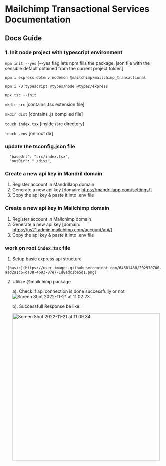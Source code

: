 # Mailchimp Transactional Services Documentation

## Docs Guide
### 1. Init node project with typescript environment
   `npm init --yes`      [--yes flag lets npm fills the package. json file with the sensible default obtained from the current project folder.]
   
   `npm i express dotenv nodemon @mailchimp/mailchimp_transactional`
   
   `npm i -D typescript @types/node @types/express`

   `npx tsc --init`
   
   `mkdir src`           [contains .tsx extension file]
   
   `mkdir dist`          [contains .js compiled file]
   
   `touch index.tsx`     [inside /src directory]
   
   `touch .env`          [on root dir]

### update the tsconfig.json file
   ```
     "baseUrl": "src/index.tsx", 
     "outDir": "./dist",
   ```

### Create a new api key in Mandril domain 
  1. Register account in Mandrillapp domain
  2. Generate a new api key [domain: https://mandrillapp.com/settings/]
  3. Copy the api key & paste it into .env file 

### Create a new api key in Mailchimp domain 
  1. Register account in Mailchimp domain
  2. Generate a new api key [domain: https://us21.admin.mailchimp.com/account/api/]
  3. Copy the api key & paste it into .env file 
  
### work on root `index.tsx` file
  1. Setup basic express api structure 
  
    ![basic](https://user-images.githubusercontent.com/64581460/202970700-aad2a1c6-da38-4693-87e7-1d8adc1be5d1.png)
    
  2. Utilize @mailchimp package
  
     a). Check if api connection is done successfully or not
       ![Screen Shot 2022-11-21 at 11 02 23](https://user-images.githubusercontent.com/64581460/202971141-8c2935b1-0c03-4beb-97fb-6786e6324540.png)
     
     b). Successfull Response be like:
     
       <img width="471" alt="Screen Shot 2022-11-21 at 11 09 34" src="https://user-images.githubusercontent.com/64581460/202972021-7490a79b-f8a5-44eb-9671-939cf88b69c2.png">



  

